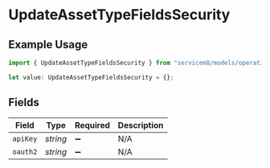 # UpdateAssetTypeFieldsSecurity

## Example Usage

```typescript
import { UpdateAssetTypeFieldsSecurity } from "servicem8/models/operations";

let value: UpdateAssetTypeFieldsSecurity = {};
```

## Fields

| Field              | Type               | Required           | Description        |
| ------------------ | ------------------ | ------------------ | ------------------ |
| `apiKey`           | *string*           | :heavy_minus_sign: | N/A                |
| `oauth2`           | *string*           | :heavy_minus_sign: | N/A                |